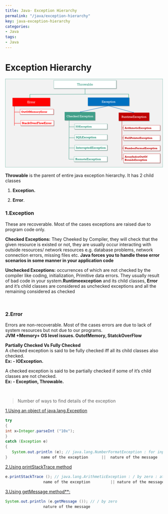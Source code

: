```yaml
---
title: Java- Exception Hierarchy
permalink: "/java/exception-hierarchy"
key: java-exception-hierarchy
categories:
- Java
tags:
- Java
---
```


Exception Hierarchy
======================

![C:\\Users\\kaveti_S\\AppData\\Local\\Microsoft\\Windows\\INetCache\\Content.Word\\3.Exceptions.png](media/a87dd0b6be87089cedf73dc30d26f850.png)

**Throwable** is the parent of entire java exception hierarchy. It has 2 child
classes

1.  **Exception.**

2.  **Error**.

### 1.Exception

These are recoverable. Most of the cases exceptions are raised due to program
code only.

**Checked Exceptions:** They Cheeked by Compiler, they will check that the given
resource is existed or not, they are usually occur interacting with outside
resources/ network resources e.g. database problems, network connection errors,
missing files etc. **Java forces you to handle these error scenarios in some
manner in your application code**

**Unchecked Exceptions:** occurrences of which are not checked by the compiler
like coding, initialization, Primitive data errors. They usually result of bad
code in your system.**Runtimeexception** and its child classes, **Error** and
it’s child classes are considered as unchecked exceptions and all the remaining
considered as checked

<br>

### 2.Error

Errors are non-recoverable. Most of the cases errors are due to lack of system
resources but not due to our programs.  
**JVM +Memory+ OS level issues. OutofMemory, StatckOverFlow**

**Partially Checked Vs Fully Checked**  
A checked exception is said to be fully checked iff all its child classes also
checked.  
**Ex: - IOException.**

A checked exception is said to be partially checked if some of it’s child
classes are not checked.  
**Ex: - Exception, Throwable.**

<br>

> Number of ways to find details of the exception


<u>1.Using an object of java.lang.Exception</u>
```java
try
{
int x=Integer.parseInt ("10x");
}
catch (Exception e)
{
   System.out.println (e); // java.lang.NumberFormatException : for input string 10x
} 				name of the exception	   ||  nature of the message
```




<u>2.Using printStackTrace method</u>
```java
e.printStackTrace (); // java.lang.ArithmeticException : / by zero : at line no: 4
                 name of the exception         || nature of the message || line number
```



<u>3.Using getMessage method**:</u>  
```java
System.out.println (e.getMessage ()); // / by zero
                 nature of the message
```

